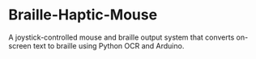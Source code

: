 # Braille-Haptic-Mouse
A joystick-controlled mouse and braille output system that converts on-screen text to braille using Python OCR and Arduino.
